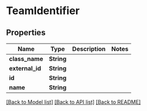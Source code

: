 # TeamIdentifier

## Properties

Name | Type | Description | Notes
------------ | ------------- | ------------- | -------------
**class_name** | **String** |  | 
**external_id** | **String** |  | 
**id** | **String** |  | 
**name** | **String** |  | 

[[Back to Model list]](../README.md#documentation-for-models) [[Back to API list]](../README.md#documentation-for-api-endpoints) [[Back to README]](../README.md)



